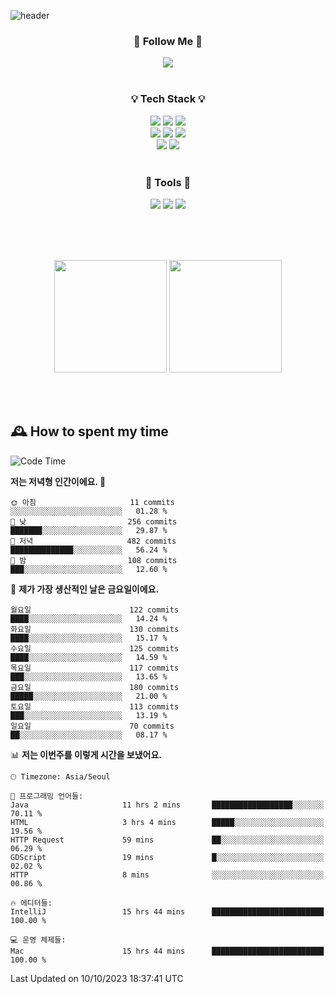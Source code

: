![header](https://capsule-render.vercel.app/api?type=waving&color=0:FFE29F,50:FFA99F,100:FF719A&height=300&fontAlignY=40&section=header&text=sung%20eun&fontSize=80&fontColor=FFFFFF)

<div align="center">
	<h3>🐹  Follow Me  🐹</h3>
	<a href="https://velog.io/@saeun05" target="_blank"><img src="https://img.shields.io/badge/Velog-20C997?style=flat&logo=velog&logoColor=white"/></a><br><br>
	<h3>💡  Tech Stack  💡</h3>
	<img src="https://img.shields.io/badge/Java-0078D4?style=flat"/>
	<img src="https://img.shields.io/badge/Spring-6DB33F?style=flat&logo=spring&logoColor=white"/>
	<img src="https://img.shields.io/badge/SpringBoot-6DB33F?style=flat&logo=springboot&logoColor=white"/><br>
	<img src="https://img.shields.io/badge/HTML5-E34F26?style=flat&logo=html5&logoColor=white"/>
	<img src="https://img.shields.io/badge/CSS3-1572B6?style=flat&logo=css3&logoColor=white"/>
	<img src="https://img.shields.io/badge/jQuery-0769AD?style=flat&logo=jquery&logoColor=white"/><br>
	<img src="https://img.shields.io/badge/MySQL-4479A1?style=flat&logo=mysql&logoColor=white"/>
	<img src="https://img.shields.io/badge/oracle-F80000?style=flat&logo=oracle&logoColor=white"/><br><br>
	<h3>🔦  Tools  🔦</h3>
	<img src="https://img.shields.io/badge/intelliJ IDEA-000000?style=flat&logo=intellijidea&logoColor=white"/>
	<img src="https://img.shields.io/badge/Notion-F9DC3E?style=flat&logo=notion&logoColor=white"/>
	<img src="https://img.shields.io/badge/Git-F05032?style=flat&logo=git&logoColor=white"/><br><br>
</div>

<br><br>

<div align="center">
  <img style="height:180px" src="https://github-readme-stats.vercel.app/api?username=sungeunn&show_icons=true&theme=omni&locale=kr"/>
  <img style="height:180px" src="https://github-readme-stats.vercel.app/api/top-langs/?username=sungeunn&theme=omni&layout=compact&locale=kr"/>
</div>

<br><br>

## 🕰 How to spent my time
<!--START_SECTION:waka-->
![Code Time](http://img.shields.io/badge/Code%20Time-218%20hrs%2026%20mins-blue)

**저는 저녁형 인간이에요. 🦉** 

```text
🌞 아침                     11 commits          ░░░░░░░░░░░░░░░░░░░░░░░░░   01.28 % 
🌆 낮　                     256 commits         ███████░░░░░░░░░░░░░░░░░░   29.87 % 
🌃 저녁                     482 commits         ██████████████░░░░░░░░░░░   56.24 % 
🌙 밤　                     108 commits         ███░░░░░░░░░░░░░░░░░░░░░░   12.60 % 
```
📅 **제가 가장 생산적인 날은 금요일이에요.** 

```text
월요일                      122 commits         ████░░░░░░░░░░░░░░░░░░░░░   14.24 % 
화요일                      130 commits         ████░░░░░░░░░░░░░░░░░░░░░   15.17 % 
수요일                      125 commits         ████░░░░░░░░░░░░░░░░░░░░░   14.59 % 
목요일                      117 commits         ███░░░░░░░░░░░░░░░░░░░░░░   13.65 % 
금요일                      180 commits         █████░░░░░░░░░░░░░░░░░░░░   21.00 % 
토요일                      113 commits         ███░░░░░░░░░░░░░░░░░░░░░░   13.19 % 
일요일                      70 commits          ██░░░░░░░░░░░░░░░░░░░░░░░   08.17 % 
```


📊 **저는 이번주를 이렇게 시간을 보냈어요.** 

```text
🕑︎ Timezone: Asia/Seoul

💬 프로그래밍 언어들: 
Java                     11 hrs 2 mins       ██████████████████░░░░░░░   70.11 % 
HTML                     3 hrs 4 mins        █████░░░░░░░░░░░░░░░░░░░░   19.56 % 
HTTP Request             59 mins             ██░░░░░░░░░░░░░░░░░░░░░░░   06.29 % 
GDScript                 19 mins             █░░░░░░░░░░░░░░░░░░░░░░░░   02.02 % 
HTTP                     8 mins              ░░░░░░░░░░░░░░░░░░░░░░░░░   00.86 % 

🔥 에디터들: 
IntelliJ                 15 hrs 44 mins      █████████████████████████   100.00 % 

💻 운영 체제들: 
Mac                      15 hrs 44 mins      █████████████████████████   100.00 % 
```


 Last Updated on 10/10/2023 18:37:41 UTC
<!--END_SECTION:waka-->
